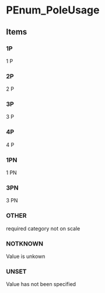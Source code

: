 # PEnum_PoleUsage
<!-- end of short definition -->

## Items

### 1P
1 P

### 2P
2 P

### 3P
3 P

### 4P
4 P

### 1PN
1 PN

### 3PN
3 PN

### OTHER
required category not on scale

### NOTKNOWN
Value is unkown

### UNSET
Value has not been specified
